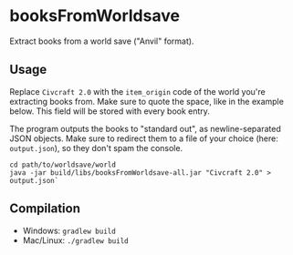 # booksFromWorldsave

Extract books from a world save ("Anvil" format).

## Usage

Replace `Civcraft 2.0` with the `item_origin` code of the world you're extracting books from.
Make sure to quote the space, like in the example below. This field will be stored with every book entry.

The program outputs the books to "standard out", as newline-separated JSON objects.
Make sure to redirect them to a file of your choice (here: `output.json`), so they don't spam the console.

    cd path/to/worldsave/world
    java -jar build/libs/booksFromWorldsave-all.jar "Civcraft 2.0" > output.json`

## Compilation

- Windows: `gradlew build`
- Mac/Linux: `./gradlew build`


